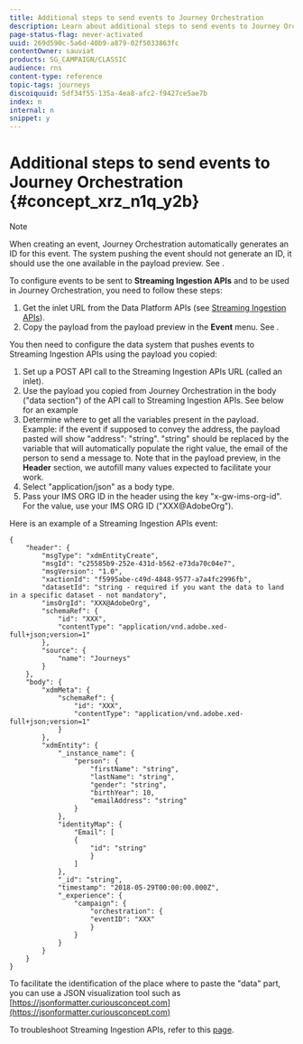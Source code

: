 ```yaml
---
title: Additional steps to send events to Journey Orchestration
description: Learn about additional steps to send events to Journey Orchestration
page-status-flag: never-activated
uuid: 269d590c-5a6d-40b9-a879-02f5033863fc
contentOwner: sauviat
products: SG_CAMPAIGN/CLASSIC
audience: rns
content-type: reference
topic-tags: journeys
discoiquuid: 5df34f55-135a-4ea8-afc2-f9427ce5ae7b
index: n
internal: n
snippet: y
---
```



# Additional steps to send events to Journey Orchestration {#concept_xrz_n1q_y2b}

>[!NOTE]
>
>When creating an event, Journey Orchestration automatically generates an ID for this event. The system pushing the event should not generate an ID, it should use the one available in the payload preview. See [](../event/eventpayloadpreview.md#concept_jgf_4yk_4fb).

To configure events to be sent to **Streaming Ingestion APIs** and to be used in Journey Orchestration, you need to follow these steps:

1. Get the inlet URL from the Data Platform APIs (see [Streaming Ingestion APIs](https://www.adobe.io/apis/cloudplatform/dataservices/data-ingestion/data-ingestion-services.html#!api-specification/markdown/narrative/technical_overview/streaming_ingest/getting_started_with_platform_streaming_ingestion.md)).
1. Copy the payload from the payload preview in the **Event** menu. See [](../event/eventpayload.md#concept_yrw_3qt_52b).

You then need to configure the data system that pushes events to Streaming Ingestion APIs using the payload you copied:

1. Set up a POST API call to the Streaming Ingestion APIs URL (called an inlet).
1. Use the payload you copied from Journey Orchestration in the body ("data section") of the API call to Streaming Ingestion APIs. See below for an example
1. Determine where to get all the variables present in the payload. Example: if the event if supposed to convey the address, the payload pasted will show "address": "string". "string" should be replaced by the variable that will automatically populate the right value, the email of the person to send a message to. Note that in the payload preview, in the **Header** section, we autofill many values expected to facilitate your work.
1. Select "application/json" as a body type.
1. Pass your IMS ORG ID in the header using the key "x-gw-ims-org-id". For the value, use your IMS ORG ID ("XXX@AdobeOrg").

Here is an example of a Streaming Ingestion APIs event:

```
{
    "header": {
        "msgType": "xdmEntityCreate",
        "msgId": "c25585b9-252e-431d-b562-e73da70c04e7",
        "msgVersion": "1.0",
        "xactionId": "f5995abe-c49d-4848-9577-a7a4fc2996fb",
        "datasetId": "string - required if you want the data to land in a specific dataset - not mandatory",
        "imsOrgId": "XXX@AdobeOrg",
        "schemaRef": {
            "id": "XXX",
            "contentType": "application/vnd.adobe.xed-full+json;version=1"
        },
        "source": {
            "name": "Journeys"
        }
    },
    "body": {
        "xdmMeta": {
            "schemaRef": {
                "id": "XXX",
                "contentType": "application/vnd.adobe.xed-full+json;version=1"
            }
        },
        "xdmEntity": {
            "_instance_name": {
                "person": {
                    "firstName": "string",
                    "lastName": "string",
                    "gender": "string",
                    "birthYear": 10,
                    "emailAddress": "string"
                }
            },
            "identityMap": {
                "Email": [
                {
                    "id": "string"
                    }
                ]
            },
            "_id": "string",
            "timestamp": "2018-05-29T00:00:00.000Z",
            "_experience": {
                "campaign": {
                    "orchestration": {
                    "eventID": "XXX"
                    }
                }
            }
        }
    }
}
```

To facilitate the identification of the place where to paste the "data" part, you can use a JSON visualization tool such as [https://jsonformatter.curiousconcept.com](https://jsonformatter.curiousconcept.com)

To troubleshoot Streaming Ingestion APIs, refer to this [page](https://www.adobe.io/apis/experienceplatform/home/data-ingestion/data-ingestion-services.html#!api-specification/markdown/narrative/technical_overview/streaming_ingest/streaming_ingestion_FAQ.md).

